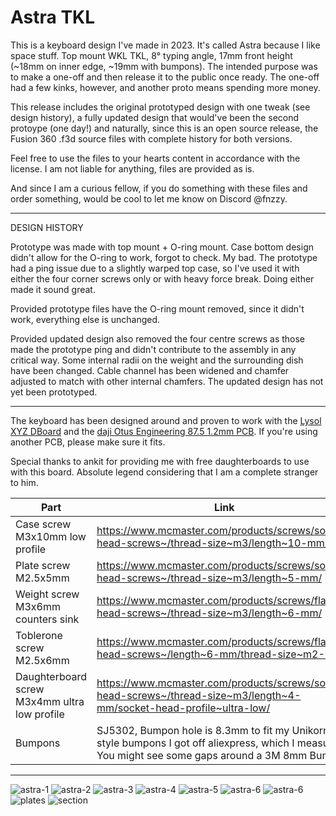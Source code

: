 # Astra TKL
This is a keyboard design I've made in 2023. It's called Astra because I like space stuff. Top mount WKL TKL, 8° typing angle, 17mm front height (~18mm on inner edge, ~19mm with bumpons). The intended purpose was to make a one-off and then release it to the public once ready. The one-off had a few kinks, however, and another proto means spending more money.

This release includes the original prototyped design with one tweak (see design history), a fully updated design that would've been the second protoype (one day!) and naturally, since this is an open source release, the Fusion 360 .f3d source files with complete history for both versions.

Feel free to use the files to your hearts content in accordance with the license. I am not liable for anything, files are provided as is.

And since I am a curious fellow, if you do something with these files and order something, would be cool to let me know on Discord @fnzzy.
***
DESIGN HISTORY

Prototype was made with top mount + O-ring mount. Case bottom design didn't allow for the O-ring to work, forgot to check. My bad. The prototype had a ping issue due to a slightly warped top case, so I've used it with either the four corner screws only or with heavy force break. Doing either made it sound great.

Provided prototype files have the O-ring mount removed, since it didn't work, everything else is unchanged.

Provided updated design also removed the four centre screws as those made the prototype ping and didn't contribute to the assembly in any critical way. Some internal radii on the weight and the surrounding dish have been changed. Cable channel has been widened and chamfer adjusted to match with other internal chamfers. The updated design has not yet been prototyped.
***
The keyboard has been designed around and proven to work with the [Lysol XYZ DBoard](https://github.com/lyso1/Lysol-XYZ-DBoard) and the [daji Otus Engineering 87.5 1.2mm PCB](https://dajikeyboards.com/products/otus-engineering-87-5-pcb). If you're using another PCB, please make sure it fits.

Special thanks to ankit for providing me with free daughterboards to use with this board. Absolute legend considering that I am a complete stranger to him.

| Part  | Link |
| ------------- | ------------- |
| Case screw M3x10mm low profile  | https://www.mcmaster.com/products/screws/socket-head-screws~/thread-size~m3/length~10-mm/  |
| Plate screw M2.5x5mm | https://www.mcmaster.com/products/screws/socket-head-screws~/thread-size~m3/length~5-mm/  |
| Weight screw M3x6mm counters sink | https://www.mcmaster.com/products/screws/flat-head-screws~/thread-size~m3/length~6-mm/  |
| Toblerone screw M2.5x6mm | https://www.mcmaster.com/products/screws/flat-head-screws~/length~6-mm/thread-size~m2-5/  |
| Daughterboard screw M3x4mm ultra low profile | https://www.mcmaster.com/products/screws/socket-head-screws~/thread-size~m3/length~4-mm/socket-head-profile~ultra-low/  |
| Bumpons | SJ5302, Bumpon hole is 8.3mm to fit my Unikorn style bumpons I got off aliexpress, which I measured. You might see some gaps around a 3M 8mm Bumpon |

***

![astra-1](https://github.com/fnzzykbd/Astra-TKL/blob/main/images/astra%20tkl-1.jpg)
![astra-2](https://github.com/fnzzykbd/Astra-TKL/blob/main/images/astra%20tkl-2.jpg)
![astra-3](https://github.com/fnzzykbd/Astra-TKL/blob/main/images/astra%20tkl-3.jpg)
![astra-4](https://github.com/fnzzykbd/Astra-TKL/blob/main/images/astra%20tkl-4.jpg)
![astra-5](https://github.com/fnzzykbd/Astra-TKL/blob/main/images/astra%20tkl-5.jpg)
![astra-6](https://github.com/fnzzykbd/Astra-TKL/blob/main/images/astra%20tkl-6.jpg)
![astra-6](https://github.com/fnzzykbd/Astra-TKL/blob/main/images/astra%20tkl-7.jpg)
![plates](https://github.com/fnzzykbd/Astra-TKL/blob/main/images/plates-2.png)
![section](https://github.com/fnzzykbd/Astra-TKL/blob/main/images/section%20analysis.png)
